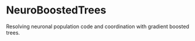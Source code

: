 # NeuroBoostedTrees
Resolving neuronal population code and coordination with gradient boosted trees.
